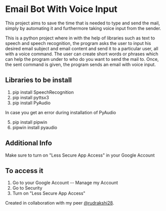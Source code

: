 # Email Bot With Voice Input
This project aims to save the time that is needed to type and send the mail, simply by automating it and furthermore taking voice input from the sender.

This is a python project where in with the help of libraries such as text to speech and speech recognition, the program asks the user to input his desired email subject and email content and send it to a particular user, all with a voice command. The user can create short words or phrases which can help the program under to who do you want to send the mail to. Once, the sent command is given, the program sends an email with voice input.

## Libraries to be install
1. pip install SpeechRecognition
2. pip install pyttsx3
3. pip install PyAudio

In case you get an error during installation of PyAudio

5. pip install pipwin
6. pipwin install pyaudio

## Additional Info
Make sure to turn on "Less Secure App Access" in your Google Account

## To access it
1. Go to your Google Account -- Manage my Account
2. Go to Security
3. Turn on "Less Secure App Access"


Created in collaboration with my peer [@rudrakshi28](https://github.com/rudrakshi28).
